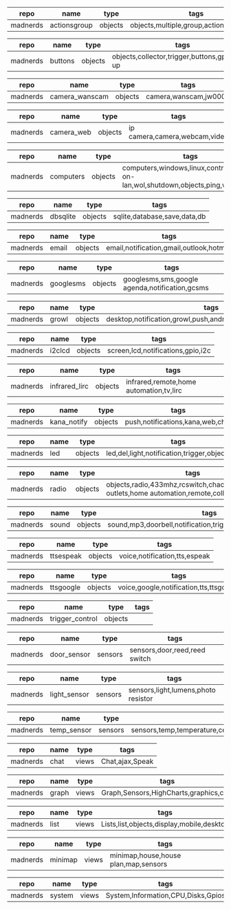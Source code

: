 | repo     | name         | type    | tags                                      |
| -------- | ------------ | ------- | ----------------------------------------- |
| madnerds | actionsgroup | objects | objects,multiple,group,actions,wait,sleep |

| repo     | name    | type    | tags                                            |
| -------- | ------- | ------- | ----------------------------------------------- |
| madnerds | buttons | objects | objects,collector,trigger,buttons,gpios,pull-up |

| repo     | name           | type    | tags                  |
| -------- | -------------- | ------- | --------------------- |
| madnerds | camera_wanscam | objects | camera,wanscam,jw0004 |

| repo     | name       | type    | tags                          |
| -------- | ---------- | ------- | ----------------------------- |
| madnerds | camera_web | objects | ip camera,camera,webcam,video |

| repo     | name      | type    | tags                                                                             |
| -------- | --------- | ------- | -------------------------------------------------------------------------------- |
| madnerds | computers | objects | computers,windows,linux,control,wake-on-lan,wol,shutdown,objects,ping,vnc,remote |

| repo     | name     | type    | tags                         |
| -------- | -------- | ------- | ---------------------------- |
| madnerds | dbsqlite | objects | sqlite,database,save,data,db |

| repo     | name  | type    | tags                                     |
| -------- | ----- | ------- | ---------------------------------------- |
| madnerds | email | objects | email,notification,gmail,outlook,hotmail |

| repo     | name      | type    | tags                                           |
| -------- | --------- | ------- | ---------------------------------------------- |
| madnerds | googlesms | objects | googlesms,sms,google agenda,notification,gcsms |

| repo     | name  | type    | tags                                                          |
| -------- | ----- | ------- | ------------------------------------------------------------- |
| madnerds | growl | objects | desktop,notification,growl,push,android,iphone,macosx,windows |

| repo     | name   | type    | tags                              |
| -------- | ------ | ------- | --------------------------------- |
| madnerds | i2clcd | objects | screen,lcd,notifications,gpio,i2c |

| repo     | name          | type    | tags                                    |
| -------- | ------------- | ------- | --------------------------------------- |
| madnerds | infrared_lirc | objects | infrared,remote,home automation,tv,lirc |

| repo     | name        | type    | tags                             |
| -------- | ----------- | ------- | -------------------------------- |
| madnerds | kana_notify | objects | push,notifications,kana,web,chat |

| repo     | name | type    | tags                                             |
| -------- | ---- | ------- | ------------------------------------------------ |
| madnerds | led  | objects | led,del,light,notification,trigger,objects,gpios |

| repo     | name  | type    | tags                                                                                                |
| -------- | ----- | ------- | --------------------------------------------------------------------------------------------------- |
| madnerds | radio | objects | objects,radio,433mhz,rcswitch,chacon,dio,scs,power outlets,home automation,remote,collector,trigger |

| repo     | name  | type    | tags                                                           |
| -------- | ----- | ------- | -------------------------------------------------------------- |
| madnerds | sound | objects | sound,mp3,doorbell,notification,trigger,objects,speakers,audio |

| repo     | name      | type    | tags                          |
| -------- | --------- | ------- | ----------------------------- |
| madnerds | ttsespeak | objects | voice,notification,tts,espeak |

| repo     | name      | type    | tags                                    |
| -------- | --------- | ------- | --------------------------------------- |
| madnerds | ttsgoogle | objects | voice,google,notification,tts,ttsgoogle |

| repo     | name            | type    | tags |
| -------- | --------------- | ------- | ---- |
| madnerds | trigger_control | objects |      |

| repo     | name        | type    | tags                          |
| -------- | ----------- | ------- | ----------------------------- |
| madnerds | door_sensor | sensors | sensors,door,reed,reed switch |

| repo     | name         | type    | tags                                |
| -------- | ------------ | ------- | ----------------------------------- |
| madnerds | light_sensor | sensors | sensors,light,lumens,photo resistor |

| repo     | name        | type    | tags                                                      |
| -------- | ----------- | ------- | --------------------------------------------------------- |
| madnerds | temp_sensor | sensors | sensors,temp,temperature,celsius,fahreheint,DS18B20,tmp36 |

| repo     | name | type  | tags            |
| -------- | ---- | ----- | --------------- |
| madnerds | chat | views | Chat,ajax,Speak |

| repo     | name  | type  | tags                                   |
| -------- | ----- | ----- | -------------------------------------- |
| madnerds | graph | views | Graph,Sensors,HighCharts,graphics,calc |

| repo     | name | type  | tags                                      |
| -------- | ---- | ----- | ----------------------------------------- |
| madnerds | list | views | Lists,list,objects,display,mobile,desktop |

| repo     | name    | type  | tags                                 |
| -------- | ------- | ----- | ------------------------------------ |
| madnerds | minimap | views | minimap,house,house plan,map,sensors |

| repo     | name   | type  | tags                               |
| -------- | ------ | ----- | ---------------------------------- |
| madnerds | system | views | System,Information,CPU,Disks,Gpios |
